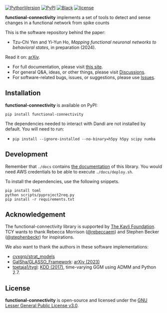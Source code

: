 [![PythonVersion](https://img.shields.io/pypi/pyversions/functional-connectivity.svg)](https://pypi.org/project/functional-connectivity/)
[![PyPI](https://img.shields.io/pypi/v/functional-connectivity)](https://pypi.org/project/functional-connectivity/)
[![Black](https://img.shields.io/badge/code%20style-black-000000.svg)](https://github.com/psf/black)
[![license](https://img.shields.io/badge/license-LGPL-green.svg?style=flat)](https://github.com/junipertcy/functional-connectivity/blob/master/LICENSE)



**functional-connectivity** implements a set of tools to detect and sense changes in a functional network from spike counts

This is the software repository behind the paper:

* Tzu-Chi Yen and Yi-Yun Ho, *Mapping functional neuronal networks to behavioral states*, in preparation (2024).

Read it on: [arXiv](https://arxiv.org/).

* For full documentation, please visit [this site](https://docs.netscied.tw/fc/index.html).
* For general Q&A, ideas, or other things, please visit [Discussions](https://github.com/junipertcy/functional-connectivity/discussions).
* For software-related bugs, issues, or suggestions, please use [Issues](https://github.com/junipertcy/functional-connectivity/issues).


Installation
------------
**functional-connectivity** is available on PyPI:
```
pip install functional-connectivity
```

The dependencies needed to interact with Dandi are not installed by default. You will need to run:
* ```pip install --ignore-installed --no-binary=h5py h5py scipy numba```


Development
-----------
Remember that `./docs` contains [the documentation](https://docs.netscied.tw/fc/index.html) of this library.
You would need AWS credentials to be able to execute `./docs/deploy.sh`.

To install the dependencies, use the following snippets.
```
pip install toml
python scripts/pyproject2req.py
pip install -r requirements.txt
```

Acknowledgement
---------------
The functional-connectivity library is supported by [The Kavli Foundation](https://www.kavlifoundation.org/).
TCY wants to thank Rebecca Morrison ([@rebeccaem](https://github.com/rebeccaem)) and Stephen Becker ([@stephenbeckr](https://github.com/stephenbeckr)) for inspirations.

We also want to thank the authors in these software implementations:
* [cvxgrp/strat_models](https://github.com/cvxgrp/strat_models)
* [GalSha/GLASSO_Framework](https://github.com/GalSha/GLASSO_Framework): [arXiv (2023)](https://arxiv.org/abs/2205.10027)
* [tpetaja1/tvgl](https://github.com/tpetaja1/tvgl): [KDD (2017)](https://dl.acm.org/doi/10.1145/3097983.3098037), time-varying GGM using ADMM and Python 2.7.

License
-------
**functional-connectivity** is open-source and licensed under the [GNU Lesser General Public License v3.0](https://www.gnu.org/licenses/lgpl-3.0.en.html).
